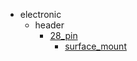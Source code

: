 * electronic
  * header
    * [28_pin](electronic/header/28_pin)
      * [surface_mount](electronic/header/28_pin/surface_mount)
